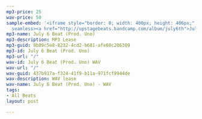 ```yaml
---
mp3-price: 25
wav-price: 50
sample-embed: '<iframe style="border: 0; width: 400px; height: 406px;" src="https://bandcamp.com/EmbeddedPlayer/album=745845777/size=large/bgcol=ffffff/linkcol=0687f5/artwork=none/track=4273965511/transparent=true/"
  seamless><a href="http://upstagebeats.bandcamp.com/album/july6th">July6th by UpstageBeats</a></iframe>'
mp3-name: July 6 Beat (Prod. Uno)
mp3-description: MP3 Lease
mp3-guid: 9b09c5e8-8232-4cd2-b681-afe60c206309
mp3-id: July 6 Beat (Prod. Uno)
mp3-url: "/"
wav-id: July 6 Beat (Prod. Uno) WAV
wav-url: "/"
wav-guid: 437b917a-f324-41f9-b11a-971fcf9944de
wav-description: WAV lease
wav-name: July 6 Beat (Prod. Uno) - WAV
tags:
- All Beats
layout: post

---
```

